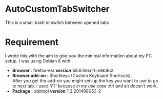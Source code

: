 # AutoCustomTabSwitcher
This is a small bash to switch between opened tabs
# Requirement
I wrote this with the aim to give you the minimal information about my PC setup.
I was using Debian 8 with:
- **Browser** : firefox-esr _**version**_ 68.9.0esr-1~deb8u2.
- **Browser add-on** : Shortkeys (Custom Keyboard Shortcuts).<br>
After you get the add-on you might set-up the key you want to use to go to next tab.
I used _'F1'_ because _in my use case_ ctrl and alt doesn't work.
- **Package** : xdotool _**version**_ 1:3.20140805.1-2
